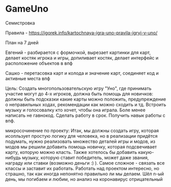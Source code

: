 # GameUno

Семистровка

Правила - https://igorek.info/kartochnaya-igra-uno-pravila-igryi-v-uno/

План на 7 дней

Евгений - разбирается с формочкой, вырезает картинки для карт, делает костяк игрока и игры, допиливает костяк, делает интерфейс и расположение объектов в впф

Сашко   - перетасовка карт и колода и значение карт, соединяет код и активные места впф



Цель: Создать многопользовательскую игру "Уно", где принимать участие могут до 4-х игроков, должна быть помощь для новичков: должны быть подсказки какие карты можно положить, предупреждение о неправильных ходах, рекомендации как можно сходить и тд.
Встроить музыку и голосовалку кто хочет, чтобы она играла.
Боле менее написать не гавнокод.
Сделать работу в срок.
Получить навык работы с впф.


микросочинение по проекту:
Итак, мы должны создать игру, которая исопльзует простую логику для человека, но в реализации придётся подумать,
нужно реализовать множество деталей игры и модов, из модов мы решили добавить помощь новичку,
которая подсвечивает карту, которую можно класть.
Также хотелось бы добавить какую-нибудь музыку, которую ставит победитель,
может даже звания, награду или ставки (возможно деньги :) ).
Самое сложное - связать все классы и заставит их работать.
Работать над проектом интересно, но страшно, так как иногда непонятно правильно ли мы делаем.
Шёл n-ый день, мы погибаем и любим, но анализ на коронавирус отрицательный 
